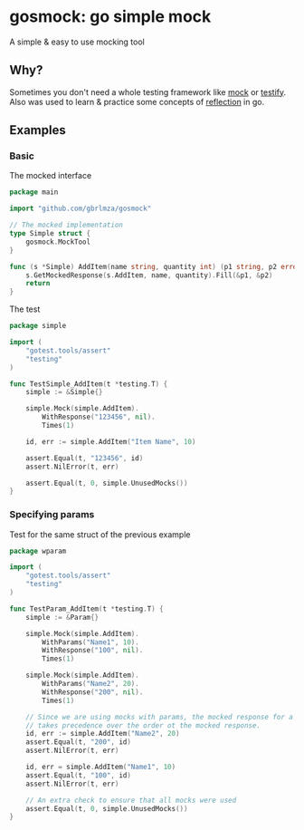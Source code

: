 # gosmock: go simple mock

A simple & easy to use mocking tool

## Why?

Sometimes you don't need a whole testing framework like [mock](https://github.com/golang/mock) or [testify](https://github.com/stretchr/testify). Also was used to learn & practice some concepts of [reflection](https://golang.org/pkg/reflect/) in go.

## Examples

### Basic

The mocked interface

```go
package main 

import "github.com/gbrlmza/gosmock"

// The mocked implementation
type Simple struct {
	gosmock.MockTool
}

func (s *Simple) AddItem(name string, quantity int) (p1 string, p2 error) {
	s.GetMockedResponse(s.AddItem, name, quantity).Fill(&p1, &p2)
	return
}
```

The test

```go
package simple

import (
	"gotest.tools/assert"
	"testing"
)

func TestSimple_AddItem(t *testing.T) {
	simple := &Simple{}

	simple.Mock(simple.AddItem).
		WithResponse("123456", nil).
		Times(1)

	id, err := simple.AddItem("Item Name", 10)

	assert.Equal(t, "123456", id)
	assert.NilError(t, err)

	assert.Equal(t, 0, simple.UnusedMocks())
}

```

### Specifying params

Test for the same struct of the previous example

```go
package wparam

import (
	"gotest.tools/assert"
	"testing"
)

func TestParam_AddItem(t *testing.T) {
	simple := &Param{}

	simple.Mock(simple.AddItem).
		WithParams("Name1", 10).
		WithResponse("100", nil).
		Times(1)

	simple.Mock(simple.AddItem).
		WithParams("Name2", 20).
		WithResponse("200", nil).
		Times(1)

	// Since we are using mocks with params, the mocked response for a given set of param
	// takes precedence over the order ot the mocked response.
	id, err := simple.AddItem("Name2", 20)
	assert.Equal(t, "200", id)
	assert.NilError(t, err)

	id, err = simple.AddItem("Name1", 10)
	assert.Equal(t, "100", id)
	assert.NilError(t, err)

	// An extra check to ensure that all mocks were used
	assert.Equal(t, 0, simple.UnusedMocks())
}
``` 